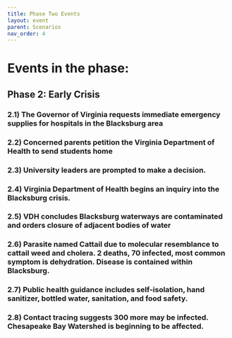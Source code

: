 ```yaml
---
title: Phase Two Events
layout: event
parent: Scenarios
nav_order: 4
---
```

 
# Events in the phase:   

## Phase 2: Early Crisis
###  2.1) The Governor of Virginia requests immediate emergency supplies for hospitals in the Blacksburg area
###  2.2) Concerned parents petition the Virginia Department of Health to send students home
###  2.3) University leaders are prompted to make a decision.
###  2.4) Virginia Department of Health begins an inquiry into the Blacksburg crisis. 
###  2.5) VDH concludes Blacksburg waterways are contaminated and orders closure of adjacent bodies of water
###  2.6) Parasite named Cattail due to molecular resemblance to cattail weed and cholera. 2 deaths, 70 infected, most common symptom is dehydration. Disease is contained within Blacksburg.
###  2.7) Public health guidance includes self-isolation, hand sanitizer, bottled water, sanitation, and food safety. 
###  2.8) Contact tracing suggests 300 more may be infected. Chesapeake Bay Watershed is beginning to be affected. 
